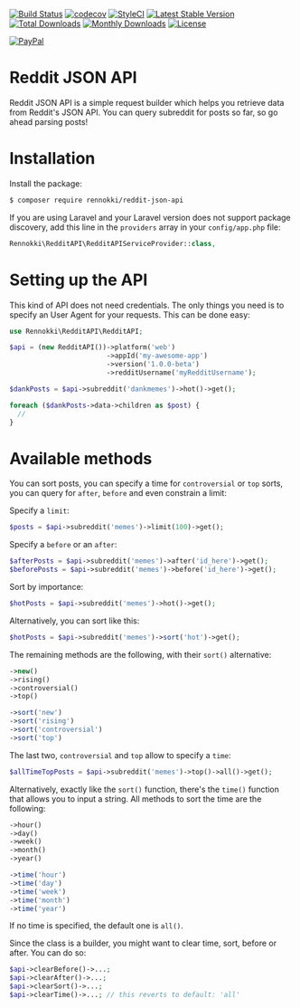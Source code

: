 [![Build Status](https://travis-ci.org/rennokki/reddit-json-api.svg?branch=master)](https://travis-ci.org/rennokki/reddit-json-api)
[![codecov](https://codecov.io/gh/rennokki/reddit-json-api/branch/master/graph/badge.svg)](https://codecov.io/gh/rennokki/reddit-json-api/branch/master)
[![StyleCI](https://github.styleci.io/repos/166289783/shield?branch=master)](https://github.styleci.io/repos/166289783)
[![Latest Stable Version](https://poser.pugx.org/rennokki/reddit-json-api/v/stable)](https://packagist.org/packages/rennokki/reddit-json-api)
[![Total Downloads](https://poser.pugx.org/rennokki/reddit-json-api/downloads)](https://packagist.org/packages/rennokki/reddit-json-api)
[![Monthly Downloads](https://poser.pugx.org/rennokki/reddit-json-api/d/monthly)](https://packagist.org/packages/rennokki/reddit-json-api)
[![License](https://poser.pugx.org/rennokki/reddit-json-api/license)](https://packagist.org/packages/rennokki/reddit-json-api)

[![PayPal](https://img.shields.io/badge/PayPal-donate-blue.svg)](https://paypal.me/rennokki)

# Reddit JSON API
Reddit JSON API is a simple request builder which helps you retrieve data from Reddit's JSON API. You can query subreddit for posts so far, so go ahead parsing posts!

# Installation
Install the package:
```bash
$ composer require rennokki/reddit-json-api
```

If you are using Laravel and your Laravel version does not support package discovery, add this line in the `providers` array in your `config/app.php` file:
```php
Rennokki\RedditAPI\RedditAPIServiceProvider::class,
```

# Setting up the API
This kind of API does not need credentials. The only things you need is to specify an User Agent for your requests. This can be done easy:
```php
use Rennokki\RedditAPI\RedditAPI;

$api = (new RedditAPI())->platform('web')
                        ->appId('my-awesome-app')
                        ->version('1.0.0-beta')
                        ->redditUsername('myRedditUsername');

$dankPosts = $api->subreddit('dankmemes')->hot()->get();

foreach ($dankPosts->data->children as $post) {
  //
}
```

# Available methods
You can sort posts, you can specify a time for `controversial` or `top` sorts, you can query for `after`, `before` and even constrain a limit:

Specify a `limit`:
```php
$posts = $api->subreddit('memes')->limit(100)->get();
```

Specify a `before` or an `after`:
```php
$afterPosts = $api->subreddit('memes')->after('id_here')->get();
$beforePosts = $api->subreddit('memes')->before('id_here')->get();
```

Sort by importance:
```php
$hotPosts = $api->subreddit('memes')->hot()->get();
```

Alternatively, you can sort like this:
```php
$hotPosts = $api->subreddit('memes')->sort('hot')->get();
```

The remaining methods are the following, with their `sort()` alternative:
```php
->new()
->rising()
->controversial()
->top()

->sort('new')
->sort('rising')
->sort('controversial')
->sort('top')
```

The last two, `controversial` and `top` allow to specify a `time`:
```php
$allTimeTopPosts = $api->subreddit('memes')->top()->all()->get();
```

Alternatively, exactly like the `sort()` function, there's the `time()` function that allows you to input a string. All methods to sort the time are the following:
```php
->hour()
->day()
->week()
->month()
->year()

->time('hour')
->time('day')
->time('week')
->time('month')
->time('year')
```

If no time is specified, the default one is `all()`.

Since the class is a builder, you might want to clear time, sort, before or after. You can do so:
```php
$api->clearBefore()->...;
$api->clearAfter()->...;
$api->clearSort()->...;
$api->clearTime()->...; // this reverts to default: 'all'
```
